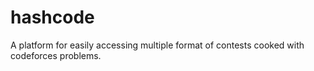 # hashcode
A platform for easily accessing multiple format of contests cooked with codeforces problems.
